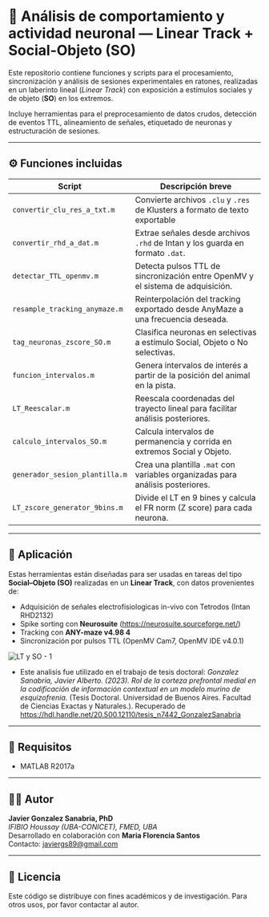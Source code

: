 # 🧠 Análisis de comportamiento y actividad neuronal — Linear Track + Social-Objeto (SO)

Este repositorio contiene funciones y scripts para el procesamiento, sincronización y análisis de sesiones experimentales en ratones, realizadas en un laberinto lineal (*Linear Track*) con exposición a estímulos sociales y de objeto (**SO**) en los extremos.

Incluye herramientas para el preprocesamiento de datos crudos, detección de eventos TTL, alineamiento de señales, etiquetado de neuronas y estructuración de sesiones.

---

## ⚙️ Funciones incluidas

| Script                             | Descripción breve                                                                 |
|------------------------------------|-----------------------------------------------------------------------------------|
| `convertir_clu_res_a_txt.m`       | Convierte archivos `.clu` y `.res` de Klusters a formato de texto exportable       |
| `convertir_rhd_a_dat.m`           | Extrae señales desde archivos `.rhd` de Intan y los guarda en formato `.dat`.      |
| `detectar_TTL_openmv.m`           | Detecta pulsos TTL de sincronización entre OpenMV y el sistema de adquisición.     |
| `resample_tracking_anymaze.m`     | Reinterpolación del tracking exportado desde AnyMaze a una frecuencia deseada.     |
| `tag_neuronas_zscore_SO.m`        | Clasifica neuronas en selectivas a estímulo Social, Objeto o No selectivas.        |
| `funcion_intervalos.m`            | Genera intervalos de interés a partir de la posición del animal en la pista.       |
| `LT_Reescalar.m`                  | Reescala coordenadas del trayecto lineal para facilitar análisis posteriores.      |
| `calculo_intervalos_SO.m`         | Calcula intervalos de permanencia y corrida en extremos Social y Objeto.           |
| `generador_sesion_plantilla.m`    | Crea una plantilla `.mat` con variables organizadas para análisis posteriores.     |
| `LT_zscore_generator_9bins.m`     | Divide el LT en 9 bines y calcula el FR norm (Z score) para cada neurona.          |

---

## 📌 Aplicación

Estas herramientas están diseñadas para ser usadas en tareas del tipo **Social–Objeto (SO)** realizadas en un **Linear Track**, con datos provenientes de:

- Adquisición de señales electrofisiologicas in-vivo con Tetrodos (Intan RHD2132)
- Spike sorting con **Neurosuite** (https://neurosuite.sourceforge.net/)
- Tracking con **ANY-maze v4.98 4**
- Sincronización por pulsos TTL (OpenMV Cam7, OpenMV IDE v4.0.1)

![LT y SO - 1](https://github.com/user-attachments/assets/40aad0ca-fdbb-444b-97d5-7f8728f59be1)

- Este analisis fue utilizado en el trabajo de tesis doctoral:
  *Gonzalez Sanabria, Javier Alberto. (2023). Rol de la corteza prefrontal medial en la codificación de información contextual en un modelo murino de esquizofrenia.* (Tesis Doctoral. Universidad de Buenos Aires. Facultad de Ciencias Exactas y Naturales.). Recuperado de https://hdl.handle.net/20.500.12110/tesis_n7442_GonzalezSanabria

---

## 🧪 Requisitos

- MATLAB R2017a

---

## 👨‍🔬 Autor

**Javier Gonzalez Sanabria, PhD**  
*IFIBIO Houssay (UBA-CONICET), FMED, UBA*  
Desarrollado en colaboración con **Maria Florencia Santos**  
Contacto: javiergs89@gmail.com

---

## 📃 Licencia

Este código se distribuye con fines académicos y de investigación. Para otros usos, por favor contactar al autor.
